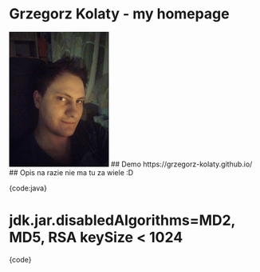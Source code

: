 # Grzegorz Kolaty - my homepage #

<img src="images/george.jpg" alt="drawing" width="200"/>
## Demo
https://grzegorz-kolaty.github.io/
## Opis
na razie nie ma tu za wiele :D

{code:java}
 # jdk.jar.disabledAlgorithms=MD2, MD5, RSA keySize < 1024
{code}
